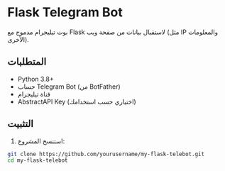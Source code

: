 # Flask Telegram Bot

بوت تيليجرام مدموج مع Flask لاستقبال بيانات من صفحة ويب (مثل IP والمعلومات الأخرى).

## المتطلبات

- Python 3.8+
- حساب Telegram Bot (من BotFather)
- قناة تيليجرام
- AbstractAPI Key (اختياري حسب استخدامك)

## التثبيت

1. استنسخ المشروع:
```bash
git clone https://github.com/yourusername/my-flask-telebot.git
cd my-flask-telebot

